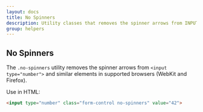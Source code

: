 ```yaml
---
layout: docs
title: No Spinners
description: Utility classes that removes the spinner arrows from INPUT.
group: helpers
---
```


## No Spinners

The `.no-spinners` utility removes the spinner arrows from `<input type="number">` and similar elements in supported browsers (WebKit and Firefox).

Use in HTML:

```html
<input type="number" class="form-control no-spinners" value="42">
